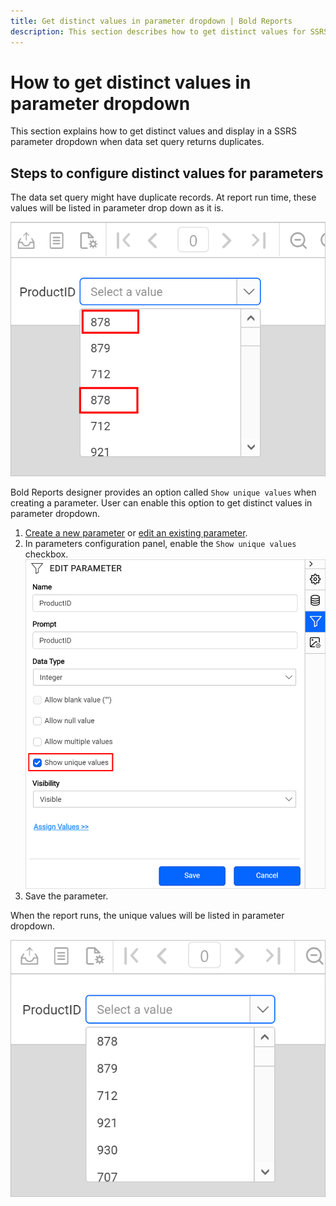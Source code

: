 ```yaml
---
title: Get distinct values in parameter dropdown | Bold Reports
description: This section describes how to get distinct values for SSRS parameter when dataset query returns duplicates.
---
```


# How to get distinct values in parameter dropdown

This section explains how to get distinct values and display in a SSRS parameter dropdown when data set query returns duplicates.

## Steps to configure distinct values for parameters

The data set query might have duplicate records. At report run time, these values will be listed in parameter drop down as it is.

![Duplicate values in ssrs parameter drop down](/static/assets/on-premise/images/report-designer/how-to/distinct-values-parameter/parameters-with-duplicate-values.png)

Bold Reports designer provides an option called `Show unique values` when creating a parameter. User can enable this option to get distinct values in parameter dropdown.

1. [Create a new parameter](./../../report-parameters/add/) or [edit an existing parameter](./../../report-parameters/edit/).
2. In parameters configuration panel, enable the `Show unique values` checkbox.
![Enable unique values](/static/assets/on-premise/images/report-designer/how-to/distinct-values-parameter/enable-unique-value.png)
3. Save the parameter.

When the report runs, the unique values will be listed in parameter dropdown.

![Unique values in ssrs parameter drop down](/static/assets/on-premise/images/report-designer/how-to/distinct-values-parameter/parameters-with-unique-values.png)